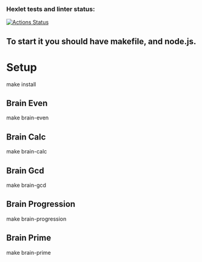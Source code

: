### Hexlet tests and linter status:
[![Actions Status](https://github.com/SemenVologdin/fullstack-javascript-project-lvl1/workflows/hexlet-check/badge.svg)](https://github.com/SemenVologdin/fullstack-javascript-project-lvl1/actions)

## To start it you should have makefile, and node.js.

# Setup

make install

## Brain Even

make brain-even

## Brain Calc

make brain-calc

## Brain Gcd

make brain-gcd

## Brain Progression

make brain-progression

## Brain Prime

make brain-prime